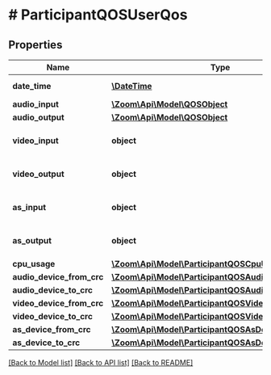 # # ParticipantQOSUserQos

## Properties

Name | Type | Description | Notes
------------ | ------------- | ------------- | -------------
**date_time** | [**\DateTime**](\DateTime.md) | Date-time of QOS | [optional] 
**audio_input** | [**\Zoom\Api\Model\QOSObject**](QOSObject.md) |  | [optional] 
**audio_output** | [**\Zoom\Api\Model\QOSObject**](QOSObject.md) |  | [optional] 
**video_input** | **object** | Quality of service object. | [optional] 
**video_output** | **object** | Quality of service object. | [optional] 
**as_input** | **object** | Quality of service object. | [optional] 
**as_output** | **object** | Quality of service object. | [optional] 
**cpu_usage** | [**\Zoom\Api\Model\ParticipantQOSCpuUsage**](ParticipantQOSCpuUsage.md) |  | [optional] 
**audio_device_from_crc** | [**\Zoom\Api\Model\ParticipantQOSAudioDeviceFromCrc**](ParticipantQOSAudioDeviceFromCrc.md) |  | [optional] 
**audio_device_to_crc** | [**\Zoom\Api\Model\ParticipantQOSAudioDeviceToCrc**](ParticipantQOSAudioDeviceToCrc.md) |  | [optional] 
**video_device_from_crc** | [**\Zoom\Api\Model\ParticipantQOSVideoDeviceFromCrc**](ParticipantQOSVideoDeviceFromCrc.md) |  | [optional] 
**video_device_to_crc** | [**\Zoom\Api\Model\ParticipantQOSVideoDeviceToCrc**](ParticipantQOSVideoDeviceToCrc.md) |  | [optional] 
**as_device_from_crc** | [**\Zoom\Api\Model\ParticipantQOSAsDeviceFromCrc**](ParticipantQOSAsDeviceFromCrc.md) |  | [optional] 
**as_device_to_crc** | [**\Zoom\Api\Model\ParticipantQOSAsDeviceToCrc**](ParticipantQOSAsDeviceToCrc.md) |  | [optional] 

[[Back to Model list]](../../README.md#documentation-for-models) [[Back to API list]](../../README.md#documentation-for-api-endpoints) [[Back to README]](../../README.md)


